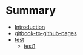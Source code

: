 # Summary

* [Introduction](README.md)
* [gitbook-to-github-pages](gitbook-to-github-pages.md)
* [test](test.md)
  * [test1](test/test1.md)

